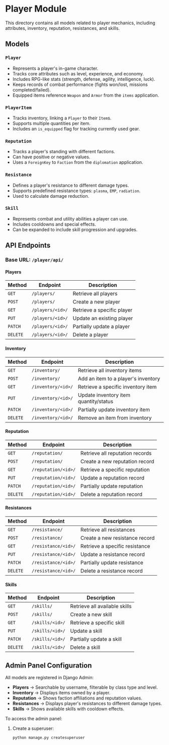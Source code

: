 # Player Module

This directory contains all models related to player mechanics, including attributes, inventory, reputation, resistances, and skills.

## Models

### `Player`
- Represents a player's in-game character.
- Tracks core attributes such as level, experience, and economy.
- Includes RPG-like stats (strength, defense, agility, intelligence, luck).
- Keeps records of combat performance (fights won/lost, missions completed/failed).
- Equipped items reference `Weapon` and `Armor` from the `items` application.

### `PlayerItem`
- Tracks inventory, linking a `Player` to their `Item`s.
- Supports multiple quantities per item.
- Includes an `is_equipped` flag for tracking currently used gear.

### `Reputation`
- Tracks a player's standing with different factions.
- Can have positive or negative values.
- Uses a `ForeignKey` to `Faction` from the `diplomation` application.

### `Resistance`
- Defines a player's resistance to different damage types.
- Supports predefined resistance types: `plasma`, `EMP`, `radiation`.
- Used to calculate damage reduction.

### `Skill`
- Represents combat and utility abilities a player can use.
- Includes cooldowns and special effects.
- Can be expanded to include skill progression and upgrades.

## API Endpoints

### Base URL: `/player/api/`

#### **Players**
| Method  | Endpoint            | Description                        |
|---------|---------------------|------------------------------------|
| `GET`   | `/players/`         | Retrieve all players              |
| `POST`  | `/players/`         | Create a new player               |
| `GET`   | `/players/<id>/`    | Retrieve a specific player        |
| `PUT`   | `/players/<id>/`    | Update an existing player         |
| `PATCH` | `/players/<id>/`    | Partially update a player         |
| `DELETE`| `/players/<id>/`    | Delete a player                   |

#### **Inventory**
| Method  | Endpoint              | Description                           |
|---------|-----------------------|---------------------------------------|
| `GET`   | `/inventory/`         | Retrieve all inventory items          |
| `POST`  | `/inventory/`         | Add an item to a player's inventory   |
| `GET`   | `/inventory/<id>/`    | Retrieve a specific inventory item    |
| `PUT`   | `/inventory/<id>/`    | Update inventory item quantity/status |
| `PATCH` | `/inventory/<id>/`    | Partially update inventory item       |
| `DELETE`| `/inventory/<id>/`    | Remove an item from inventory         |

#### **Reputation**
| Method  | Endpoint             | Description                        |
|---------|----------------------|------------------------------------|
| `GET`   | `/reputation/`       | Retrieve all reputation records   |
| `POST`  | `/reputation/`       | Create a new reputation record    |
| `GET`   | `/reputation/<id>/`  | Retrieve a specific reputation    |
| `PUT`   | `/reputation/<id>/`  | Update a reputation record        |
| `PATCH` | `/reputation/<id>/`  | Partially update reputation       |
| `DELETE`| `/reputation/<id>/`  | Delete a reputation record        |

#### **Resistances**
| Method  | Endpoint             | Description                        |
|---------|----------------------|------------------------------------|
| `GET`   | `/resistance/`       | Retrieve all resistances          |
| `POST`  | `/resistance/`       | Create a new resistance record    |
| `GET`   | `/resistance/<id>/`  | Retrieve a specific resistance    |
| `PUT`   | `/resistance/<id>/`  | Update a resistance record        |
| `PATCH` | `/resistance/<id>/`  | Partially update resistance       |
| `DELETE`| `/resistance/<id>/`  | Delete a resistance record        |

#### **Skills**
| Method  | Endpoint         | Description                        |
|---------|----------------|------------------------------------|
| `GET`   | `/skills/`      | Retrieve all available skills     |
| `POST`  | `/skills/`      | Create a new skill                |
| `GET`   | `/skills/<id>/` | Retrieve a specific skill         |
| `PUT`   | `/skills/<id>/` | Update a skill                    |
| `PATCH` | `/skills/<id>/` | Partially update a skill          |
| `DELETE`| `/skills/<id>/` | Delete a skill                    |

## Admin Panel Configuration

All models are registered in Django Admin:
- **Players** → Searchable by username, filterable by class type and level.
- **Inventory** → Displays items owned by a player.
- **Reputation** → Shows faction affiliations and reputation values.
- **Resistances** → Displays player's resistances to different damage types.
- **Skills** → Shows available skills with cooldown effects.

To access the admin panel:
1. Create a superuser:
   ```bash
   python manage.py createsuperuser